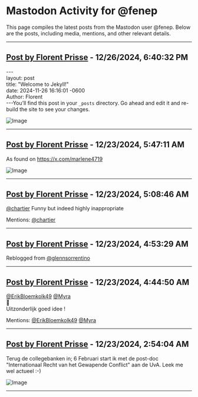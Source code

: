 # Mastodon Activity for @fenep

This page compiles the latest posts from the Mastodon user @fenep. Below are the posts, including media, mentions, and other relevant details.

---

## [Post by Florent Prisse](https://mastodon.social/@fenep/113720585943168733) - 12/26/2024, 6:40:32 PM 

---<br />layout: post<br />title:  &quot;Welcome to Jekyll!&quot;<br />date:   2024-11-26 16:16:01 -0600<br />Author: Florent<br />---You’ll find this post in your `_posts` directory. Go ahead and edit it and re-build the site to see your changes.

![Image](https://files.mastodon.social/media_attachments/files/113/720/628/664/829/378/original/36eff55885469a45.png)

---

## [Post by Florent Prisse](https://mastodon.social/@fenep/113700558034536143) - 12/23/2024, 5:47:11 AM 

As found on <a href="https://x.com/marlene4719" target="_blank" rel="nofollow noopener" translate="no"><span class="invisible">https://</span><span class="">x.com/marlene4719</span><span class="invisible"></span></a>

![Image](https://files.mastodon.social/media_attachments/files/113/700/557/412/933/119/original/4fae0f1dd4ff26f2.png)

---

## [Post by Florent Prisse](https://mastodon.social/@fenep/113700406989468750) - 12/23/2024, 5:08:46 AM 

<span class="h-card" translate="no"><a href="https://toot.cafe/@chartier" class="u-url mention">@<span>chartier</span></a></span> Funny but indeed highly inappropriate

Mentions: [@chartier](https://toot.cafe/@chartier) 

---

## [Post by Florent Prisse](https://mastodon.social/users/fenep/statuses/113700346878440107/activity) - 12/23/2024, 4:53:29 AM 



Reblogged from [@glennsorrentino](https://mastodon.social/@glennsorrentino)

---

## [Post by Florent Prisse](https://mastodon.social/@fenep/113700312861851539) - 12/23/2024, 4:44:50 AM 

<span class="h-card" translate="no"><a href="https://mastodon.social/@ErikBloemkolk49" class="u-url mention">@<span>ErikBloemkolk49</span></a></span> <span class="h-card" translate="no"><a href="https://mastodon.green/@Myra" class="u-url mention">@<span>Myra</span></a></span><br />🤣<br />Uitzonderlijk goed idee !

Mentions: [@ErikBloemkolk49](https://mastodon.social/@ErikBloemkolk49) [@Myra](https://mastodon.green/@Myra) 

---

## [Post by Florent Prisse](https://mastodon.social/@fenep/113699877341368471) - 12/23/2024, 2:54:04 AM 

Terug de collegebanken in; 6 Februari start ik met de post-doc &quot;Internationaal Recht van het Gewapende Conflict&quot; aan de UvA. Leek me wel actueel :-)

![Image](https://files.mastodon.social/media_attachments/files/113/699/877/037/889/646/original/1af90c24ab8d4dce.jpg)

---

